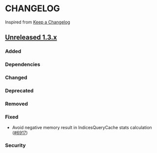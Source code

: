 # CHANGELOG

Inspired from [Keep a Changelog](https://keepachangelog.com/en/1.0.0/)

## [Unreleased 1.3.x]

### Added
### Dependencies

### Changed
### Deprecated
### Removed
### Fixed
- Avoid negative memory result in IndicesQueryCache stats calculation ([#6917](https://github.com/opensearch-project/OpenSearch/pull/6917))

### Security

[Unreleased 1.3.x]: https://github.com/opensearch-project/OpenSearch/compare/1.3.9...HEAD
